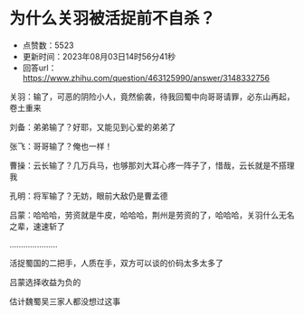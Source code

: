 # 为什么关羽被活捉前不自杀？
- 点赞数：5523
- 更新时间：2023年08月03日14时56分41秒
- 回答url：https://www.zhihu.com/question/463125990/answer/3148332756
<body>
 <p data-pid="EEBAmU_L">关羽：输了，可恶的阴险小人，竟然偷袭，待我回蜀中向哥哥请罪，必东山再起，卷土重来</p>
 <p data-pid="gZ00RaAb">刘备：弟弟输了？好耶，又能见到心爱的弟弟了</p>
 <p data-pid="V_wvGJpM">张飞：哥哥输了？俺也一样！</p>
 <p data-pid="L1YmDYhd">曹操：云长输了？几万兵马，也够那刘大耳心疼一阵子了，惜哉，云长就是不搭理我</p>
 <p data-pid="8jpGjpxN">孔明：将军输了？无妨，眼前大敌仍是曹孟德</p>
 <p data-pid="EDDi2N6N">吕蒙：哈哈哈，劳资就是牛皮，哈哈哈，荆州是劳资的了，哈哈哈，关羽什么无名之辈，速速斩了</p>
 <p data-pid="i7WQFBlX">.....................</p>
 <p data-pid="cMjsiqEf">活捉蜀国的二把手，人质在手，双方可以谈的价码太多太多了</p>
 <p data-pid="097q4EvN">吕蒙选择收益为负的</p>
 <p data-pid="a5XCnAGo">估计魏蜀吴三家人都没想过这事</p>
</body>